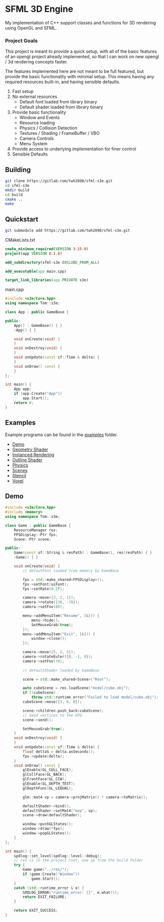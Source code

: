 # SFML 3D  Engine

My implementation of C++ support classes and functions for 3D rendering using
OpenGL and SFML.


### Project Goals

This project is meant to provide a quick setup, with all of the basic features
of an opengl project already implemented, so that I can work on new opengl / 3d
rendering concepts faster.

The features implemented here are not meant to be full featured, but provide
the basic functionality with minimal setup. This means having any required
resources built-in, and having sensible defaults.

1. Fast setup
2. No external resources
    - Default font loaded from library binary
    - Default shader loaded from library binary
3. Provide basic functionality
    - Window and Events
    - Resource loading
    - Physics / Collision Detection
    - Textures / Shading / FrameBuffer / VBO
    - Camera Controls
    - Menu System
4. Provide access to underlying implementation for finer control
5. Sensible Defaults


## Building

```sh
git clone https://gitlab.com/twh2898/sfml-s3e.git
cd sfml-s3e
mkdir build
cd build
cmake ..
make
```


## Quickstart

```sh
git submodule add https://gitlab.com/twh2898/sfml-s3e.git
```

CMakeLists.txt
```cmake
cmake_minimum_required(VERSION 3.15.0)
project(app VERSION 0.1.0)

add_subdirectory(sfml-s3e EXCLUDE_FROM_ALL)

add_executable(app main.cpp)

target_link_libraries(app PRIVATE s3e)
```

main.cpp
```cpp
#include <s3e/Core.hpp>
using namespace Tom::s3e;

class App : public GameBase {

public:
    App() : GameBase() { }
    ~App() { }

    void onCreate(void) {
    }
    void onDestroy(void) {
    }
    void onUpdate(const sf::Time & delta) {
    }
    void onDraw() const {
    }
};

int main() {
    App app;
    if (app.Create("App"))
        app.Start();
    return 0;
}
```


## Examples

Example programs can be found in the [examples](examples) folder.

- [Demo](examples/demo)
- [Geometry Shader](examples/geometry)
- [Instanced Rendering](examples/instanced)
- [Outline Shader](examples/outline)
- [Physics](examples/physics)
- [Scenes](examples/scenes)
- [Stencil](examples/stencil)
- [Voxel](examples/voxel)


## Demo

```cpp
#include <s3e/Core.hpp>
#include <memory>
using namespace Tom::s3e;

class Game : public GameBase {
    ResourceManager res;
    FPSDisplay::Ptr fps;
    Scene::Ptr scene;

public:
    Game(const sf::String & resPath) : GameBase(), res(resPath) { }
    ~Game() { }

    void onCreate(void) {
        // defautFont loaded from memory by GameBase

        fps = std::make_shared<FPSDisplay>();
        fps->setFont(uiFont);
        fps->setRate(0.1f);

        camera->move({3, 2, 1});
        camera->rotate({30, -70});
        camera->setFov(80);

        menu->addMenuItem("Resume", [&]() {
            menu->hide();
            SetMouseGrab(true);
        });
        menu->addMenuItem("Exit", [&]() {
            window->close();
        });

        camera->move({5, 2, 5});
        camera->rotateEuler({0, -1, 0});
        camera->setFov(70);
        
        // defaultShader loaded by GameBase

        scene = std::make_shared<Scene>("Root");

        auto cubeScene = res.loadScene("model/cube.obj");
        if (!cubeScene)
            throw std::runtime_error("Failed to load model/cube.obj");
        cubeScene->move({3, 0, 0});

        scene->children.push_back(cubeScene);
        // Send vertices to the GPU
        scene->send();

        SetMouseGrab(true);
    }
    void onDestroy(void) {
    }
    void onUpdate(const sf::Time & delta) {
        float deltaS = delta.asSeconds();
        fps->update(delta);
    }
    void onDraw() const {
        glEnable(GL_CULL_FACE);
        glCullFace(GL_BACK);
        glFrontFace(GL_CCW);
        glEnable(GL_DEPTH_TEST);
        glDepthFunc(GL_LEQUAL);

        glm::mat4 vp = camera->projMatrix() * camera->toMatrix();

        defaultShader->bind();
        defaultShader->setMat4("mvp", vp);
        scene->draw(defaultShader);

        window->pushGLStates();
        window->draw(*fps);
        window->popGLStates();
    }
};

int main() {
    spdlog::set_level(spdlog::level::debug);
    // res is in the project root, one up from the build folder
    try {
        Game game("../res/");
        if (game.Create("Window"))
            game.Start();
    }
    catch (std::runtime_error & e) {
        SPDLOG_ERROR("runtime_error: {}", e.what());
        return EXIT_FAILURE;
    }

    return EXIT_SUCCESS;
}
```
